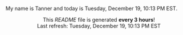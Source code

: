 My name is Tanner and today is Tuesday, December 19, 10:13 PM EST.

<p align="center">This <i>README</i> file is generated <b>every 3 hours</b>!</br>Last refresh: Tuesday, December 19, 10:13 PM EST<br /></p>
